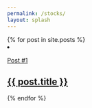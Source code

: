 ```yaml
---
permalink: /stocks/
layout: splash
---
```

<div class="row">
    {% for post in site.posts %}
    <div class="col">
      <li class="post-item">
        <a class="post-link" href="{{ post.url | prepend: site.baseurl }}">
          <div class="post-info">
            <p>Post #1</p>
            <h2>{{ post.title }}</h2>
          </div>
        </a>
      </li>
    </div> 
  {% endfor %}
</div> 
